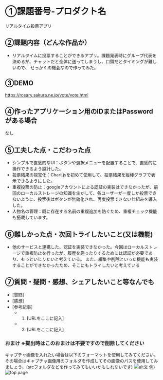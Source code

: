 # ①課題番号-プロダクト名

リアルタイム投票アプリ

## ②課題内容（どんな作品か）

- リアルタイムに投票することができるアプリ。課題発表時にグループ代表を決めるが、チャットだと全体に送ってしまうし、口頭だとタイミングが難しいので、
  せっかくの機会なので作ってみた。

## ③DEMO

https://rosary.sakura.ne.jp/vote/vote.html

## ④作ったアプリケーション用のIDまたはPasswordがある場合

なし

## ⑤工夫した点・こだわった点

- シンプルで直感的なUI：ボタンや選択メニューを配置することで、直感的に操作できるよう設計した。
- 投票結果の視覚化：Chart.jsを初めて使用して、投票結果を縦棒グラフで表示できるようにした。
- 重複投票の防止：googleアカウントによる認証の実装はできなかったが、前回のローカルストレージの知識を生かして、各ユーザーが一度しか投票できないように、投票後はボタンが無効化され、再度投票できない仕組みを導入した。
- 人物名の管理：既に存在する名前の重複追加を防ぐため、重複チェック機能も搭載しています。

## ⑥難しかった点・次回トライしたいこと(又は機能)

- 他のサービスと連携した、認証を実装できなかった。今回はローカルストレージで重複防止を行ったが、履歴を遡ったりするためには認証が必要であり、もっといじりたいと考えている。
  また、編集や削除といった機能も実装することができなかったため、そこにもトライしたいと考えている

## ⑦質問・疑問・感想、シェアしたいこと等なんでも

- [質問]
- [感想]
- [参考記事]
  - 1. [URLをここに記入]
  - 2. [URLをここに記入]

### おまけ ※提出時はこのおまけは不要ですので削除してください

キャプチャ画像を入れたい場合は以下のフォーマットを使用してみてください。その場合はキャプチャ画像用のフォルダを作成してその画像のパスを使用してみましょう。(srcフォルダなどを作ってみてもいいかもしれないです)
![alt文](画像URL)
例)
![top page](./src/capture1.png)
